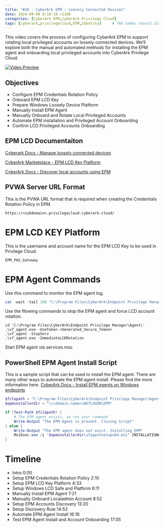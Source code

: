 ```yaml
---
title: "#18 - CyberArk EPM – Loosely Connected Devices"
date: 2024-09-09 9:10:10 +1100
categories: [CyberArk EPM,CyberArk Privilege Cloud]
tags: [cyberark,privilegecloud,EPM,Identity]     # TAG names should always be lowercase
---
```


This video covers the process of configuring CyberArk EPM to support rotating local privileged accounts on loosely connected devices. We’ll explore both the manual and automated methods for installing the EPM agent and onboarding local privileged accounts into CyberArk Privilege Cloud.

[![Video Preview](https://i.ytimg.com/vi/V-Wh519vYFw/maxresdefault.jpg)](https://www.youtube.com/watch?v=V-Wh519vYFw)

## Objectives
- Configure EPM Credentials Rotation Policy
- Onboard EPM LCD Key
- Prepare Windows Loosely Device Platform
- Manually Install EPM Agent
- Manually Onboard and Rotate Local Privileged Accounts
- Automate EPM installation and Privileged Account Onboarding
- Confirm LCD Privileged Accounts Onboarding

## EPM LCD Documentaiton

[Cyberark Docs - Manage loosely connected devices](https://docs.cyberark.com/privilege-cloud-shared-services/latest/en/Content/PASIMP/LooselyConnectedDevices.htm)

[CyberArk Marketplace - EPM LCD Key Platform](https://community.cyberark.com/marketplace/s/#a35Ht000001phYDIAY-a39Ht000004Dfi4IAC)

[CyberArk Docs - Discover local accounts using EPM](https://docs.cyberark.com/privilege-cloud-shared-services/latest/en/Content/Privilege%20Cloud/PrivCloud-discover-accounts-EPM.htm)


## PVWA Server URL Format
This is the PVWA URL format that is required when creating the Credentials Rotation Policy in EPM.
```
https://<subdomain>.privilegecloud.cyberark.cloud/
```


# EPM LCD KEY Platform
This is the username and account name for the EPM LCD Key to be used in Privilege Cloud.
```
EPM_PAS_Gateway
```

# EPM Agent Commands
Use this command to monitor the EPM agent log.
``` powershell
cat -wait -tail 100 "C:\Program Files\CyberArk\Endpoint Privilege Manager\Agent\PASAgent\Trace\PASAgentLog.txt"
```
Use the fllowing commands to stop the EPM agent and force LCD account rotation.
```
cd 'C:\Program Files\CyberArk\Endpoint Privilege Manager\Agent\'
.\vf_agent.exe -UseToken <Generated_Secure_Token>
.\vf_agent -StopServ
.\vf_agent.exe -ImmediateLCDRotation
```
Start EPM agent via services.msc

## PowerShell EPM Agent Install Script
This is a sample script that can be used to install the EPM agent. There are many other ways to automate the EPM agent install.
Please find the more information here. [CyberArk Docs - Install EPM agents on Windows endpoints](https://docs.cyberark.com/epm/latest/en/Content/Installation/Windows-InstallAgents.htm#InstallEPMagentsonWindowsendpoints)



``` powershell
$filepath = "C:\Program Files\CyberArk\Endpoint Privilege Manager\Agent\vf_agent.exe"
$epminstallerdir = "\\<domain_name>\NETLOGON\EPM"

if (Test-Path $filepath) {
    # The EPM agent exists, so run your command
    Write-Output "The EPM Agent is present. Closing Script"
} else {
    Write-Output "The EPM agent does not exist. Installing EPM"
    MsiExec.exe /i "$epminstallerdir\vfagentsetupx64.msi" INSTALLATIONKEY="<INSTALLKEY_HERE>" CONFIGURATION="$epminstallerdir\CyberArkEPMAgentSetupWindows.config" /qn
}
```


# Timeline
- Intro 0:00
- Setup EPM Credentials Rotation Policy 2:10
- Setup EPM LCD Key Platform 4:33
- Setup Windows LCD Safe and Platform 6:11
- Manually Install EPM Agent 7:21
- Manually Onboard Localadmin Account 8:52
- Setup EPM Accounts Discovery 13:20
- Setup Discovery Rule 14:53
- Automate EPM Agent Install 16:16
- Test EPM Agent Install and Account Onboarding 17:05